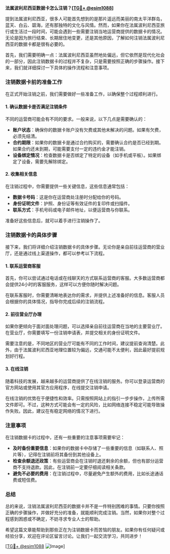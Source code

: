 **法属波利尼西亚数据卡怎么注销？[[TG💪+ @esim1088](https://t.me/s/esim1088)]**

提到法属波利尼西亚，很多人可能首先想到的是那片遥远而美丽的南太平洋群岛，蓝天、白云、碧海，还有那独特的文化与风情。然而，如果你在法属波利尼西亚旅行或生活过一段时间，可能会遇到一些需要注销当地运营商提供的数据卡的情况。无论是因为旅行结束、长期居住地变更，还是其他原因，了解如何注销法属波利尼西亚的数据卡都是很有必要的。

首先，我们需要明确一点：法属波利尼西亚虽然地处偏远，但它依然是现代化社会的一部分，因此注销数据卡的过程并不复杂，只是需要按照正确的步骤操作。接下来，我们就详细探讨一下具体的操作流程和注意事项。

### 注销数据卡前的准备工作

在正式开始注销之前，我们需要做好一些准备工作，以确保整个过程顺利进行。

#### 1. 确认数据卡是否满足注销条件

不同的运营商可能会有不同的要求。一般来说，以下几点是需要确认的：

- **账户状态**：确保你的数据卡账户没有欠费或其他未解决的问题。如果有欠费，必须先结清。
- **合约期限**：如果你的数据卡是通过合约购买的，需要确认合约是否已经到期。如果合约还未到期，可能需要支付一定的违约金才能注销。
- **设备绑定情况**：检查数据卡是否绑定了特定的设备（如手机或平板）。如果绑定了设备，需要先解除绑定。

#### 2. 收集相关信息

在注销过程中，你需要提供一些关键信息，这些信息通常包括：

- **数据卡号码**：这是你在运营商处注册时分配给你的号码。
- **身份证明文件**：护照、身份证等有效证件的复印件或扫描件。
- **联系方式**：手机号码或电子邮件地址，以便运营商与你联系。

准备好这些信息后，就可以着手进行注销操作了。

### 注销数据卡的具体步骤

接下来，我们将详细介绍注销数据卡的具体步骤。无论你是亲自前往运营商的营业厅，还是通过线上渠道操作，都可以参考以下流程。

#### 1. 联系运营商客服

首先，你可以尝试通过电话或在线聊天的方式联系运营商的客服。大多数运营商都会提供24小时的客服服务，这样可以方便你随时解决问题。

在联系客服时，你需要清晰地表达你的需求，并提供上述准备好的信息。客服人员会根据你的具体情况，指导你完成后续的注销流程。

#### 2. 前往营业厅办理

如果你更倾向于面对面处理问题，可以选择亲自前往运营商在当地的主要营业厅。在营业厅，你需要填写一份注销申请表，并提交相关的身份证明文件。

需要注意的是，不同地区的营业厅可能有不同的工作时间，建议提前查询清楚。此外，由于法属波利尼西亚地理位置较为偏远，交通可能不太便利，因此最好提前规划好行程。

#### 3. 在线注销

随着科技的发展，越来越多的运营商提供了在线注销的服务。你可以登录运营商的官方网站或使用其官方应用程序，在线提交注销申请。

在线注销的优势在于便捷性和效率。只需按照网站上的指引一步步操作，上传所需文件即可。不过，这种方式可能会有一定的风险，比如网络连接不稳定可能导致操作失败。因此，建议在有稳定网络的情况下进行。

### 注意事项

在注销数据卡的过程中，还有一些重要的注意事项需要牢记：

- **及时备份重要信息**：如果你的数据卡中存储了一些重要的信息（如联系人、照片等），记得在注销前将其备份到其他设备上。
- **检查余额退还政策**：有些运营商会在注销时退还剩余的余额，但也有部分运营商不支持退款。因此，在注销前一定要仔细阅读相关条款。
- **避免不必要的费用**：在注销过程中，尽量避免产生额外的费用，比如长途通话费或短信费。

### 总结

总的来说，注销法属波利尼西亚的数据卡并不是一件特别困难的事情。只要你按照正确的步骤操作，并做好充分的准备，就能顺利完成注销。当然，如果你对整个过程感到困惑或不确定，不妨寻求专业人士的帮助。

希望这篇文章能帮助到那些正在为注销数据卡而苦恼的朋友。如果你有任何疑问或经验分享，欢迎在评论区留言讨论。让我们一起交流学习，共同进步！

[[TG💪+ @esim1088](https://t.me/s/esim1088) ![Image](https://i.postimg.cc/4NQfJmqS/Snipaste-2025-05-13-00-14-12.png)]